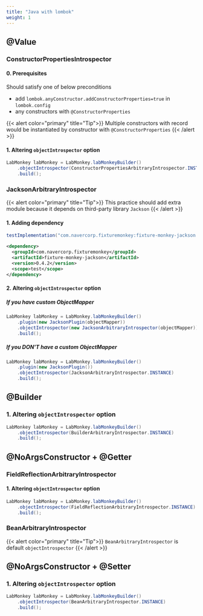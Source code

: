 ```yaml
---
title: "Java with lombok"
weight: 1
---
```


## @Value
### ConstructorPropertiesIntrospector
#### 0. Prerequisites
Should satisfy one of below preconditions
* add `lombok.anyConstructor.addConstructorProperties=true` in `lombok.config`
* any constructors with `@ConstructorProperties`

{{< alert color="primary" title="Tip">}}
Multiple constructors with record would be instantiated by constructor with `@ConstructorProperties`
{{< /alert >}}

#### 1. Altering `objectIntrospector` option

```java
LabMonkey labMonkey = LabMonkey.labMonkeyBuilder()
    .objectIntrospector(ConstructorPropertiesArbitraryIntrospector.INSTANCE)
    .build();
```

### JacksonArbitraryIntrospector
{{< alert color="primary" title="Tip">}}
This practice should add extra module because it depends on third-party library `Jackson`
{{< /alert >}}

#### 1. Adding dependency
```groovy
testImplementation("com.navercorp.fixturemonkey:fixture-monkey-jackson:0.4.2")
```

```xml
<dependency>
  <groupId>com.navercorp.fixturemonkey</groupId>
  <artifactId>fixture-monkey-jackson</artifactId>
  <version>0.4.2</version>
  <scope>test</scope>
</dependency>
```

#### 2. Altering `objectIntrospector` option

##### If you have custom ObjectMapper
```java
LabMonkey labMonkey = LabMonkey.labMonkeyBuilder()
    .plugin(new JacksonPlugin(objectMapper))
    .objectIntrospector(new JacksonArbitraryIntrospector(objectMapper))
    .build();
```

##### If you DON'T have a custom ObjectMapper
```java
LabMonkey labMonkey = LabMonkey.labMonkeyBuilder()
	.plugin(new JacksonPlugin())
	.objectIntrospector(JacksonArbitraryIntrospector.INSTANCE)
	.build();
```

## @Builder
### 1. Altering `objectIntrospector` option
```java
LabMonkey labMonkey = LabMonkey.labMonkeyBuilder()
    .objectIntrospector(BuilderArbitraryIntrospector.INSTANCE)
    .build();
```


## @NoArgsConstructor + @Getter
### FieldReflectionArbitraryIntrospector
#### 1. Altering `objectIntrospector` option

```java
LabMonkey labMonkey = LabMonkey.labMonkeyBuilder()
    .objectIntrospector(FieldReflectionArbitraryIntrospector.INSTANCE)
    .build();
```

### BeanArbitraryIntrospector
{{< alert color="primary" title="Tip">}}
`BeanArbitraryIntrospector` is default `objectIntrospector`
{{< /alert >}}

## @NoArgsConstructor + @Setter
### 1. Altering `objectIntrospector` option

```java
LabMonkey labMonkey = LabMonkey.labMonkeyBuilder()
	.objectIntrospector(BeanArbitraryIntrospector.INSTANCE)
	.build();
```
